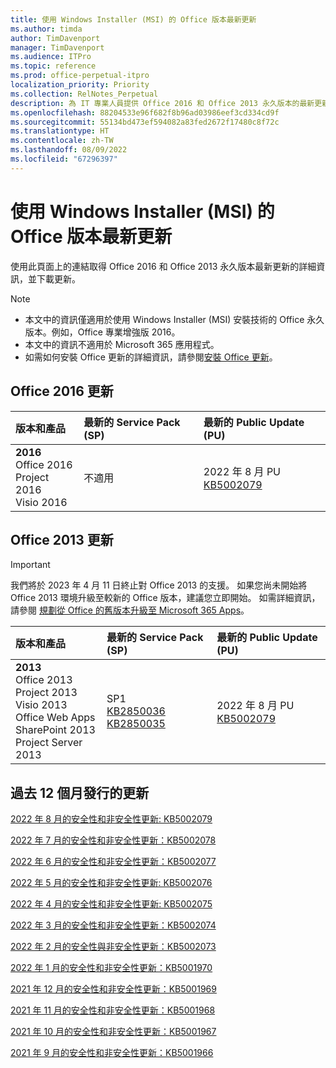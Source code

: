 ```yaml
---
title: 使用 Windows Installer (MSI) 的 Office 版本最新更新
ms.author: timda
author: TimDavenport
manager: TimDavenport
ms.audience: ITPro
ms.topic: reference
ms.prod: office-perpetual-itpro
localization_priority: Priority
ms.collection: RelNotes_Perpetual
description: 為 IT 專業人員提供 Office 2016 和 Office 2013 永久版本的最新更新資訊連結
ms.openlocfilehash: 88204533e96f682f8b96ad03986eef3cd334cd9f
ms.sourcegitcommit: 55134bd473ef594082a83fed2672f17480c8f72c
ms.translationtype: HT
ms.contentlocale: zh-TW
ms.lasthandoff: 08/09/2022
ms.locfileid: "67296397"
---
```

# <a name="latest-updates-for-versions-of-office-that-use-windows-installer-msi"></a>使用 Windows Installer (MSI) 的 Office 版本最新更新

使用此頁面上的連結取得 Office 2016 和 Office 2013 永久版本最新更新的詳細資訊，並下載更新。
  
 
> [!NOTE]
> - 本文中的資訊僅適用於使用 Windows Installer (MSI) 安裝技術的 Office 永久版本。例如，Office 專業增強版 2016。
> - 本文中的資訊不適用於 Microsoft 365 應用程式。
> - 如需如何安裝 Office 更新的詳細資訊，請參閱[安裝 Office 更新](https://support.office.com/article/2ab296f3-7f03-43a2-8e50-46de917611c5)。 


## <a name="office-2016-updates"></a>Office 2016 更新

|**版本和產品**|**最新的 Service Pack (SP)**|**最新的 Public Update (PU)**|
|:-----|:-----|:-----|
|**2016** <br/> Office 2016  <br/> Project 2016  <br/> Visio 2016  <br/> |不適用  <br/> |2022 年 8 月 PU  <br/> [KB5002079](https://support.microsoft.com/help/5002079) <br/> |

## <a name="office-2013-updates"></a>Office 2013 更新
> [!IMPORTANT]
> 我們將於 2023 年 4 月 11 日終止對 Office 2013 的支援。 如果您尚未開始將 Office 2013 環境升級至較新的 Office 版本，建議您立即開始。 如需詳細資訊，請參閱 [規劃從 Office 的舊版本升級至 Microsoft 365 Apps](/deployoffice/endofsupport/plan-upgrade-older-versions-office)。 

|**版本和產品**|**最新的 Service Pack (SP)**|**最新的 Public Update (PU)**|
|:-----|:-----|:-----|
|**2013** <br/> Office 2013  <br/> Project 2013  <br/> Visio 2013  <br/> Office Web Apps  <br/> SharePoint 2013  <br/> Project Server 2013  <br/> |SP1 <br/> [KB2850036](https://support.microsoft.com/kb/2850036) <br/>[KB2850035](https://support.microsoft.com/kb/2850035) <br/> |2022 年 8 月 PU  <br/> [KB5002079](https://support.microsoft.com/help/5002079) <br/> |
      
   
## <a name="updates-released-in-past-12-months"></a>過去 12 個月發行的更新
[2022 年 8 月的安全性和非安全性更新: KB5002079](https://support.microsoft.com/help/5002079)

[2022 年 7 月的安全性和非安全性更新：KB5002078](https://support.microsoft.com/help/5002078)

[2022 年 6 月的安全性和非安全性更新：KB5002077](https://support.microsoft.com/help/5002077)

[2022 年 5 月的安全性和非安全性更新: KB5002076](https://support.microsoft.com/help/5002076)

[2022 年 4 月的安全性和非安全性更新: KB5002075](https://support.microsoft.com/help/5002075)

[2022 年 3 月的安全性和非安全性更新：KB5002074](https://support.microsoft.com/help/5002074)

[2022 年 2 月的安全性與非安全性更新：KB5002073](https://support.microsoft.com/help/5002073)

[2022 年 1 月的安全性和非安全性更新：KB5001970](https://support.microsoft.com/help/5001970)

[2021 年 12 月的安全性和非安全性更新：KB5001969](https://support.microsoft.com/help/5001969)

[2021 年 11 月的安全性和非安全性更新：KB5001968](https://support.microsoft.com/help/5001968)

[2021 年 10 月的安全性和非安全性更新：KB5001967](https://support.microsoft.com/help/5001967)

[2021 年 9 月的安全性和非安全性更新：KB5001966](https://support.microsoft.com/help/5001966)












</br>
